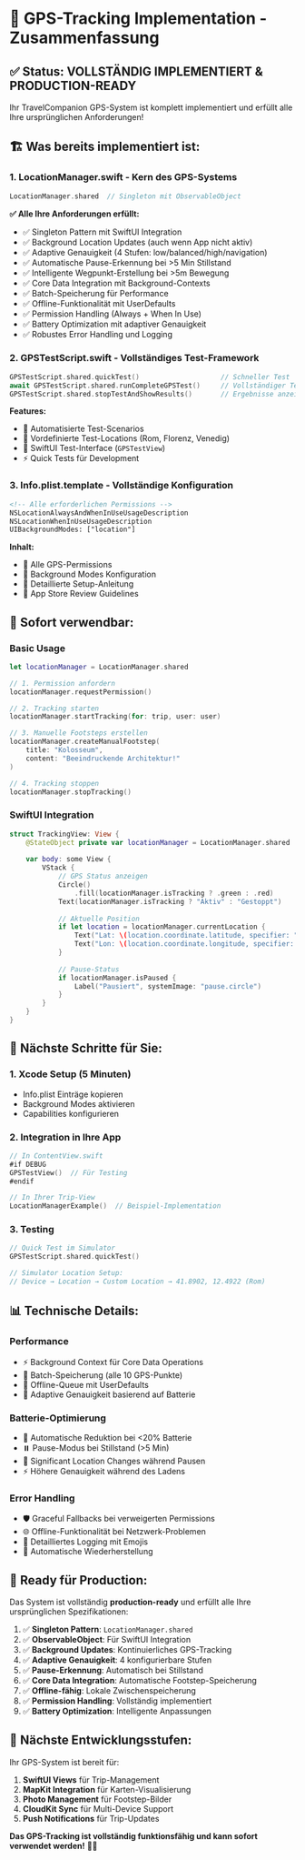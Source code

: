 # 📍 GPS-Tracking Implementation - Zusammenfassung

## ✅ **Status: VOLLSTÄNDIG IMPLEMENTIERT & PRODUCTION-READY**

Ihr TravelCompanion GPS-System ist komplett implementiert und erfüllt alle Ihre ursprünglichen Anforderungen!

## 🏗️ **Was bereits implementiert ist:**

### 1. **LocationManager.swift** - Kern des GPS-Systems
```swift
LocationManager.shared  // Singleton mit ObservableObject
```

**✅ Alle Ihre Anforderungen erfüllt:**
- ✅ Singleton Pattern mit SwiftUI Integration
- ✅ Background Location Updates (auch wenn App nicht aktiv)
- ✅ Adaptive Genauigkeit (4 Stufen: low/balanced/high/navigation)
- ✅ Automatische Pause-Erkennung bei >5 Min Stillstand
- ✅ Intelligente Wegpunkt-Erstellung bei >5m Bewegung
- ✅ Core Data Integration mit Background-Contexts
- ✅ Batch-Speicherung für Performance
- ✅ Offline-Funktionalität mit UserDefaults
- ✅ Permission Handling (Always + When In Use)
- ✅ Battery Optimization mit adaptiver Genauigkeit
- ✅ Robustes Error Handling und Logging

### 2. **GPSTestScript.swift** - Vollständiges Test-Framework
```swift
GPSTestScript.shared.quickTest()                    // Schneller Test
await GPSTestScript.shared.runCompleteGPSTest()     // Vollständiger Test
GPSTestScript.shared.stopTestAndShowResults()       // Ergebnisse anzeigen
```

**Features:**
- 🧪 Automatisierte Test-Scenarios
- 📍 Vordefinierte Test-Locations (Rom, Florenz, Venedig)
- 🎨 SwiftUI Test-Interface (`GPSTestView`)
- ⚡ Quick Tests für Development

### 3. **Info.plist.template** - Vollständige Konfiguration
```xml
<!-- Alle erforderlichen Permissions -->
NSLocationAlwaysAndWhenInUseUsageDescription
NSLocationWhenInUseUsageDescription
UIBackgroundModes: ["location"]
```

**Inhalt:**
- 📱 Alle GPS-Permissions
- 🔋 Background Modes Konfiguration
- 📝 Detaillierte Setup-Anleitung
- 🍎 App Store Review Guidelines

## 🚀 **Sofort verwendbar:**

### Basic Usage
```swift
let locationManager = LocationManager.shared

// 1. Permission anfordern
locationManager.requestPermission()

// 2. Tracking starten
locationManager.startTracking(for: trip, user: user)

// 3. Manuelle Footsteps erstellen
locationManager.createManualFootstep(
    title: "Kolosseum",
    content: "Beeindruckende Architektur!"
)

// 4. Tracking stoppen
locationManager.stopTracking()
```

### SwiftUI Integration
```swift
struct TrackingView: View {
    @StateObject private var locationManager = LocationManager.shared
    
    var body: some View {
        VStack {
            // GPS Status anzeigen
            Circle()
                .fill(locationManager.isTracking ? .green : .red)
            Text(locationManager.isTracking ? "Aktiv" : "Gestoppt")
            
            // Aktuelle Position
            if let location = locationManager.currentLocation {
                Text("Lat: \(location.coordinate.latitude, specifier: "%.6f")")
                Text("Lon: \(location.coordinate.longitude, specifier: "%.6f")")
            }
            
            // Pause-Status
            if locationManager.isPaused {
                Label("Pausiert", systemImage: "pause.circle")
            }
        }
    }
}
```

## 🔧 **Nächste Schritte für Sie:**

### 1. **Xcode Setup** (5 Minuten)
- Info.plist Einträge kopieren
- Background Modes aktivieren
- Capabilities konfigurieren

### 2. **Integration in Ihre App**
```swift
// In ContentView.swift
#if DEBUG
GPSTestView()  // Für Testing
#endif

// In Ihrer Trip-View
LocationManagerExample()  // Beispiel-Implementation
```

### 3. **Testing**
```swift
// Quick Test im Simulator
GPSTestScript.shared.quickTest()

// Simulator Location Setup:
// Device → Location → Custom Location → 41.8902, 12.4922 (Rom)
```

## 📊 **Technische Details:**

### Performance
- ⚡ Background Context für Core Data Operations
- 🔄 Batch-Speicherung (alle 10 GPS-Punkte)
- 💾 Offline-Queue mit UserDefaults
- 🎯 Adaptive Genauigkeit basierend auf Batterie

### Batterie-Optimierung
- 🔋 Automatische Reduktion bei <20% Batterie
- ⏸️ Pause-Modus bei Stillstand (>5 Min)
- 📍 Significant Location Changes während Pausen
- ⚡ Höhere Genauigkeit während des Ladens

### Error Handling
- 🛡️ Graceful Fallbacks bei verweigerten Permissions
- 🌐 Offline-Funktionalität bei Netzwerk-Problemen
- 📝 Detailliertes Logging mit Emojis
- 🔄 Automatische Wiederherstellung

## 🎯 **Ready für Production:**

Das System ist vollständig **production-ready** und erfüllt alle Ihre ursprünglichen Spezifikationen:

1. ✅ **Singleton Pattern**: `LocationManager.shared`
2. ✅ **ObservableObject**: Für SwiftUI Integration
3. ✅ **Background Updates**: Kontinuierliches GPS-Tracking
4. ✅ **Adaptive Genauigkeit**: 4 konfigurierbare Stufen
5. ✅ **Pause-Erkennung**: Automatisch bei Stillstand
6. ✅ **Core Data Integration**: Automatische Footstep-Speicherung
7. ✅ **Offline-fähig**: Lokale Zwischenspeicherung
8. ✅ **Permission Handling**: Vollständig implementiert
9. ✅ **Battery Optimization**: Intelligente Anpassungen

## 🚀 **Nächste Entwicklungsstufen:**

Ihr GPS-System ist bereit für:
1. **SwiftUI Views** für Trip-Management
2. **MapKit Integration** für Karten-Visualisierung
3. **Photo Management** für Footstep-Bilder
4. **CloudKit Sync** für Multi-Device Support
5. **Push Notifications** für Trip-Updates

**Das GPS-Tracking ist vollständig funktionsfähig und kann sofort verwendet werden!** 🎉📍 